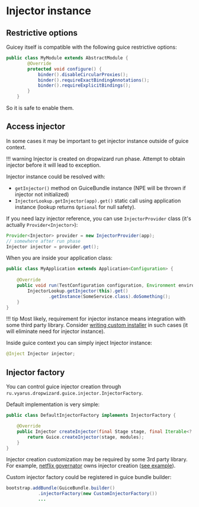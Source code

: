 # Injector instance

## Restrictive options

Guicey itself is compatible with the following guice restrictive options:

```java
public class MyModule extends AbstractModule {
        @Override
        protected void configure() {
            binder().disableCircularProxies();
            binder().requireExactBindingAnnotations();
            binder().requireExplicitBindings();
        }
    }
```

So it is safe to enable them.

## Access injector

In some cases it may be important to get injector instance outside of guice context.

!!! warning
    Injector is created on dropwizard run phase. Attempt to obtain injector before it
    will lead to exception.

Injector instance could be resolved with:

* `getInjector()` method on GuiceBundle instance (NPE will be thrown if injector not initialized)
* `InjectorLookup.getInjector(app).get()` static call using application instance (lookup returns `Optional` for null safety).

If you need lazy injector reference, you can use `InjectorProvider` class (it's actually `Provider<Injector>`):

```java
Provider<Injector> provider = new InjectorProvider(app);
// somewhere after run phase
Injector injector = provider.get();
```

When you are inside your application class:

```java
public class MyApplication extends Application<Configuration> {
    
    @Override
    public void run(TestConfiguration configuration, Environment environment) throws Exception {
        InjectorLookup.getInjector(this).get()
                .getInstance(SomeService.class).doSomething();
    }
}
```

!!! tip
    Most likely, requirement for injector instance means integration with some third party library.
    Consider [writing custom installer](installers.md#writing-custom-installer) in such cases (it will eliminate need for injector instance).
    
Inside guice context you can simply inject Injector instance:

```java
@Inject Injector injector;
```    

## Injector factory
  
You can control guice injector creation through `ru.vyarus.dropwizard.guice.injector.InjectorFactory`. 

Default implementation is very simple:

```java
public class DefaultInjectorFactory implements InjectorFactory {

    @Override
    public Injector createInjector(final Stage stage, final Iterable<? extends Module> modules) {
        return Guice.createInjector(stage, modules);
    }
}
```

Injector creation customization may be required by some 3rd party library.
For example, [netflix governator](https://github.com/Netflix/governator) 
owns injector creation ([see example](../examples/governator.md)).

Custom injector factory could be registered in guice bundle builder:

```java
bootstrap.addBundle(GuiceBundle.builder()
            .injectorFactory(new CustomInjectorFactory())
            ...
```